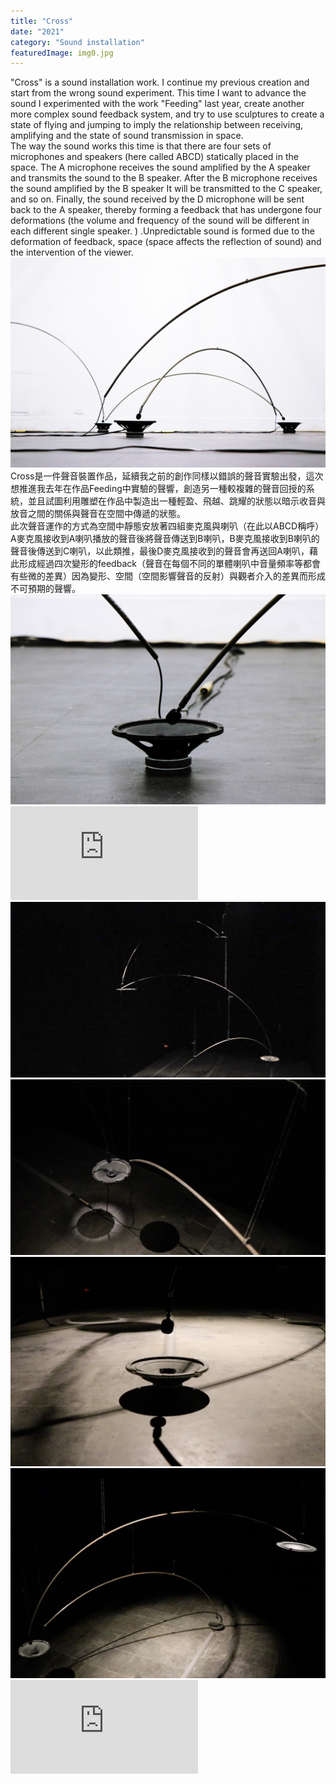 ```yaml
---
title: "Cross"
date: "2021"
category: "Sound installation"
featuredImage: img0.jpg
---
```

  <div class="box">
      <div class="dscrptn">
      "Cross" is a sound installation work. I continue my previous creation and start from the wrong sound experiment. This time I want to advance the sound I experimented with the work "Feeding" last year, create another more complex sound feedback system, and try to use sculptures to create a state of flying and jumping to imply the relationship between receiving, amplifying and the state of sound transmission in space.<br>
      The way the sound works this time is that there are four sets of microphones and speakers (here called ABCD) statically placed in the space. The A microphone receives the sound amplified by the A speaker and transmits the sound to the B speaker. After the B microphone receives the sound amplified by the B speaker It will be transmitted to the C speaker, and so on. Finally, the sound received by the D microphone will be sent back to the A speaker, thereby forming a feedback that has undergone four deformations (the volume and frequency of the sound will be different in each different single speaker. ) .Unpredictable sound is formed due to the deformation of feedback, space (space affects the reflection of sound) and the intervention of the viewer.<br>
      </div>
  </div>


  <div class="box">
      <img class="subimg" src="./img1.jpg">
  </div>


  <div class="box">
      <div class="dscrptn">
      Cross是一件聲音裝置作品，延續我之前的創作同樣以錯誤的聲音實驗出發，這次想推進我去年在作品Feeding中實驗的聲響，創造另一種較複雜的聲音回授的系統，並且試圖利用雕塑在作品中製造出一種輕盈、飛越、跳耀的狀態以暗示收音與放音之間的關係與聲音在空間中傳遞的狀態。<br>
    	此次聲音運作的方式為空間中靜態安放著四組麥克風與喇叭（在此以ABCD稱呼）A麥克風接收到A喇叭播放的聲音後將聲音傳送到B喇叭，B麥克風接收到B喇叭的聲音後傳送到C喇叭，以此類推，最後D麥克風接收到的聲音會再送回A喇叭，藉此形成經過四次變形的feedback（聲音在每個不同的單體喇叭中音量頻率等都會有些微的差異）因為變形、空間（空間影響聲音的反射）與觀者介入的差異而形成不可預期的聲響。
      </div>
  </div>


  <div class="box">
      <img class="subimg" src="./img2.jpg">
  </div>

  <div class="box"></div>

  <iframe title="vimeo-player" src="https://player.vimeo.com/video/530008996" frameborder="0" allowfullscreen></iframe>

  <div class="box">
      <img class="subimg" src="./img3.jpg">
  </div>

  <div class="box">
      <img class="subimg" src="./img4.jpg">
  </div>

  <div class="box">
      <img class="subimg" src="./img5.jpg">
  </div>

  <div class="box">
      <img class="subimg" src="./img6.jpg">
  </div>

  <iframe title="vimeo-player" src="https://player.vimeo.com/video/548477446" frameborder="0" allowfullscreen></iframe>
